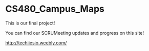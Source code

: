 # CS480_Campus_Maps

This is our final project!

You can find our SCRUMeeting updates and progress on this site!

http://techiiesio.weebly.com/
